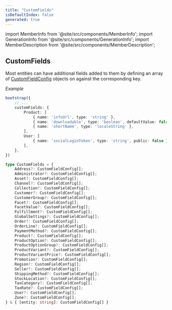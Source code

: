 ```yaml
---
title: "CustomFields"
isDefaultIndex: false
generated: true
---
```

<!-- This file was generated from the Vendure source. Do not modify. Instead, re-run the "docs:build" script -->
import MemberInfo from '@site/src/components/MemberInfo';
import GenerationInfo from '@site/src/components/GenerationInfo';
import MemberDescription from '@site/src/components/MemberDescription';


## CustomFields

<GenerationInfo sourceFile="packages/core/src/config/custom-field/custom-field-types.ts" sourceLine="159" packageName="@vendure/core" />

Most entities can have additional fields added to them by defining an array of <a href='/reference/typescript-api/custom-fields/custom-field-config#customfieldconfig'>CustomFieldConfig</a>
objects on against the corresponding key.

*Example*

```ts
bootstrap({
    // ...
    customFields: {
        Product: [
            { name: 'infoUrl', type: 'string' },
            { name: 'downloadable', type: 'boolean', defaultValue: false },
            { name: 'shortName', type: 'localeString' },
        ],
        User: [
            { name: 'socialLoginToken', type: 'string', public: false },
        ],
    },
})
```

```ts title="Signature"
type CustomFields = {
    Address?: CustomFieldConfig[];
    Administrator?: CustomFieldConfig[];
    Asset?: CustomFieldConfig[];
    Channel?: CustomFieldConfig[];
    Collection?: CustomFieldConfig[];
    Customer?: CustomFieldConfig[];
    CustomerGroup?: CustomFieldConfig[];
    Facet?: CustomFieldConfig[];
    FacetValue?: CustomFieldConfig[];
    Fulfillment?: CustomFieldConfig[];
    GlobalSettings?: CustomFieldConfig[];
    Order?: CustomFieldConfig[];
    OrderLine?: CustomFieldConfig[];
    PaymentMethod?: CustomFieldConfig[];
    Product?: CustomFieldConfig[];
    ProductOption?: CustomFieldConfig[];
    ProductOptionGroup?: CustomFieldConfig[];
    ProductVariant?: CustomFieldConfig[];
    ProductVariantPrice?: CustomFieldConfig[];
    Promotion?: CustomFieldConfig[];
    Region?: CustomFieldConfig[];
    Seller?: CustomFieldConfig[];
    ShippingMethod?: CustomFieldConfig[];
    StockLocation?: CustomFieldConfig[];
    TaxCategory?: CustomFieldConfig[];
    TaxRate?: CustomFieldConfig[];
    User?: CustomFieldConfig[];
    Zone?: CustomFieldConfig[];
} & { [entity: string]: CustomFieldConfig[] }
```
